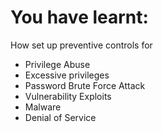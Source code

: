 # You have learnt:

How set up preventive controls for
- Privilege Abuse
- Excessive privileges
- Password Brute Force Attack
- Vulnerability Exploits
- Malware
- Denial of Service
